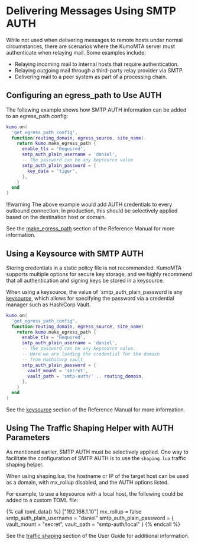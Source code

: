 # Delivering Messages Using SMTP AUTH

While not used when delivering messages to remote hosts under normal circumstances, there are scenarios where the KumoMTA server must authenticate when relaying mail. Some examples include:

* Relaying incoming mail to internal hosts that require authentication.
* Relaying outgoing mail through a third-party relay provider via SMTP.
* Delivering mail to a peer system as part of a processing chain.

## Configuring an egress_path to Use AUTH

The following example shows how SMTP AUTH information can be added to an egress_path config:

```lua
kumo.on(
  'get_egress_path_config',
  function(routing_domain, egress_source, site_name)
    return kumo.make_egress_path {
      enable_tls = 'Required',
      smtp_auth_plain_username = 'daniel',
      -- The password can be any keysource value
      smtp_auth_plain_password = {
        key_data = 'tiger',
      },
    }
  end
)
```

!!!warning
    The above example would add AUTH credentials to every outbound connection. In production, this should be selectively applied based on the destination host or domain.

See the [make_egress_path](../../reference/kumo/make_egress_path/index.md) section of the Reference Manual for more information.

## Using a Keysource with SMTP AUTH

Storing credentials in a static policy file is not recommended. KumoMTA supports multiple options for secure key storage, and we highly recommend that all authentication and signing keys be stored in a keysource.

When using a keysource, the value of `smtp_auth_plain_password is any [keysource](../../reference/keysource.md), which allows for specifying the password via a credential manager such as HashiCorp Vault.

```lua
kumo.on(
  'get_egress_path_config',
  function(routing_domain, egress_source, site_name)
    return kumo.make_egress_path {
      enable_tls = 'Required',
      smtp_auth_plain_username = 'daniel',
      -- The password can be any keysource value.
      -- Here we are loading the credential for the domain
      -- from HashiCorp vault
      smtp_auth_plain_password = {
        vault_mount = 'secret',
        vault_path = 'smtp-auth/' .. routing_domain,
      },
    }
  end
)
```

See the [keysource](https://docs.kumomta.com/reference/keysource/) section of the Reference Manual for more information.

## Using The Traffic Shaping Helper with AUTH Parameters

As mentioned earlier, SMTP AUTH must be selectively applied. One way to facilitate the configuration of SMTP AUTH is to use the `shaping.lua` traffic shaping helper.

When using shaping.lua, the hostname or IP of the target host can be used as a domain, with mx_rollup disabled, and the AUTH options listed.

For example, to use a keysource with a local host, the following could be added to a custom TOML file:

{% call toml_data() %}
["192.168.1.10"]
mx_rollup = false
smtp_auth_plain_username = "daniel"
smtp_auth_plain_password = { vault_mount = "secret", vault_path = "smtp-auth/local" }
{% endcall %}

See the [traffic shaping](../configuration/trafficshaping.md#using-the-shapinglua-helper) section of the User Guide for additional information.
